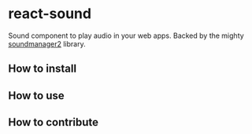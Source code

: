 # react-sound

Sound component to play audio in your web apps. Backed by the mighty [soundmanager2](https://github.com/scottschiller/SoundManager2) library.

## How to install

## How to use

## How to contribute
